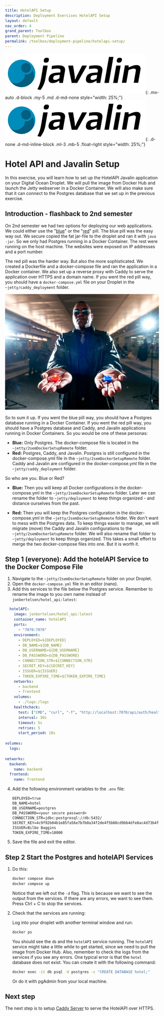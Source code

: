 ```yaml
---
title: HotelAPI Setup
description: Deployment Exercises HotelAPI Setup
layout: default
nav_order: 4
grand_parent: Toolbox
parent: Deployment Pipeline
permalink: /toolbox/deployment-pipeline/hotelapi-setup/
---
```


![Postgres Logo](./images/javalin_logo.png){: .mx-auto .d-block .my-5 .md .d-md-none  style="width: 25%;"}
![Postgres Logo](./images/javalin_logo.png){: .d-none .d-md-inline-block .ml-3 .mb-5 .float-right style="width: 25%;"}

# Hotel API and Javalin Setup

In this exercise, you will learn how to set up the HotelAPI Javalin application on your Digital Ocean Droplet. We will pull the image from Docker Hub and launch the Jetty webserver in a Docker Container. We will also make sure that it can connect to the Postgres database that we set up in the previous exercise.

## Introduction - flashback to 2nd semester

On 2nd semester we had two options for deploying our web applications. We could either use the "[blue](https://dat2cph.github.io/content/linux/deployment/blue-pill/)" or the "[red](https://dat2cph.github.io/content/linux/deployment/red-pill/)" pill. The blue pill was the easy way out. We secure copied the fat jar-file to the droplet and ran it with `java -jar`. So we only had Postgres running in a Docker Container. The rest were running on the host machine. The websites were exposed on IP addresses and a port number.

The red pill was the harder way. But also the more sophisticated. We created a Dockerfile and a docker-compose file and ran the application in a Docker container. We also set up a reverse proxy with Caddy to serve the application over HTTPS and a domain name. If you went the red pill way, you should have a `docker-compose.yml` file on your Droplet in the `~jetty/caddy_deployment` folder.

![RedBlue](./images/redblue.webp)

So to sum it up. If you went the blue pill way, you should have a Postgres database running in a Docker Container. If you went the red pill way, you should have a Postgres database and Caddy, and Javalin applications running in Docker Containers. So you would be one of these personas:

- **Blue:** Only Postgres. The docker-compose file is located in the `~jetty/2semDockerSetupRemote` folder.
- **Red:** Postgres, Caddy, and Javalin. Postgres is still configured in the docker-compose.yml file in the `~jetty/2semDockerSetupRemote` folder. Caddy and Javalin are configured in the docker-compose.yml file in the `~jetty/caddy_deployment` folder.

So who are you. Blue or Red?

- **Blue:** Then you will keep all Docker configurations in the docker-compose.yml in the `~jetty/2semDockerSetupRemote` folder. Later we can rename the folder to `~jetty/deployment` to keep things organized - and distance ourselves from the past.

- **Red:** Then you will keep the Postgres configuration in the docker-compose.yml in the `~jetty/2semDockerSetupRemote` folder. We don't want to mess with the Postgres data. To keep things easier to manage, we will migrate (move) the Caddy and Javalin configurations to the `~jetty/2semDockerSetupRemote` folder. We will also rename that folder to `~jetty/deployment` to keep things organized. This takes a small effort to merge the two docker-compose files into one. But it is worth it.

## Step 1 (everyone): Add the hotelAPI Service to the Docker Compose File

1. Navigate to the `~jetty/2semDockerSetupRemote` folder on your Droplet.
2. Open the `docker-compose.yml` file in an editor (nano).
3. Add this services to the file below the Postgres service. Remember to rename the image to you own name instead of `jonbertelsen/hotel_api:latest`:

```yml
  hotelAPI:
    image: jonbertelsen/hotel_api:latest
    container_name: hotelAPI
    ports:
      - "7070:7070"
    environment:
      - DEPLOYED=${DEPLOYED}
      - DB_NAME=${DB_NAME}
      - DB_USERNAME=${DB_USERNAME}
      - DB_PASSWORD=${DB_PASSWORD}
      - CONNECTION_STR=${CONNECTION_STR}
      - SECRET_KEY=${SECRET_KEY}
      - ISSUER=${ISSUER}
      - TOKEN_EXPIRE_TIME=${TOKEN_EXPIRE_TIME}
    networks:
      - backend
      - frontend
    volumes:
      - ./logs:/logs
    healthcheck:
      test: ["CMD", "curl", "-f", "http://localhost:7070/api/auth/healthcheck"]
      interval: 30s
      timeout: 5s
      retries: 5
      start_period: 10s

volumes:
  logs:

networks:
  backend:
    name: backend
  frontend:
    name: frontend
```

4. Add the following environment variables to the `.env` file:

   ```properties
   DEPLOYED=true
   DB_NAME=hotel
   DB_USERNAME=postgres
   DB_PASSWORD=<your secure password>
   CONNECTION_STR=jdbc:postgresql://db:5432/
   SECRET_KEY=4c9f92b04b1e85fa56e7b7b0a34f2de4f5b08cd9bb4dfe8ac4d73b4f7f6ef37b
   ISSUER=Bilbo Baggins
   TOKEN_EXPIRE_TIME=18000
   ```

5. Save the file and exit the editor.

## Step 2 Start the Postgres and hotelAPI Services

1. Do this:

    ```bash
    docker compose down
    docker compose up
    ```

    Notice that we left out  the `-d` flag. This is because we want to see the output from the services. If there are any errors, we want to see them. Press Ctrl + C to stop the services.

2. Check that the services are running:

    Log into your droplet with another terminal window and run:

    ```bash
    docker ps
    ```

    You should see the `db` and the `hotelAPI` service running. The `hotelAPI` service might take a little while to get started, since we need to pull the image from Docker Hub. Also, remember to check the logs from the services if you see any errors. One typical error is that the `hotel` database does not exist. You can create it with the following command:

    ```bash
    docker exec -it db psql -U postgres -c "CREATE DATABASE hotel;"
    ```

    Or do it with pgAdmin from your local machine.

## Next step

The next step is to setup [Caddy Server](./caddy_setup.md) to serve the HotelAPI over HTTPS.

